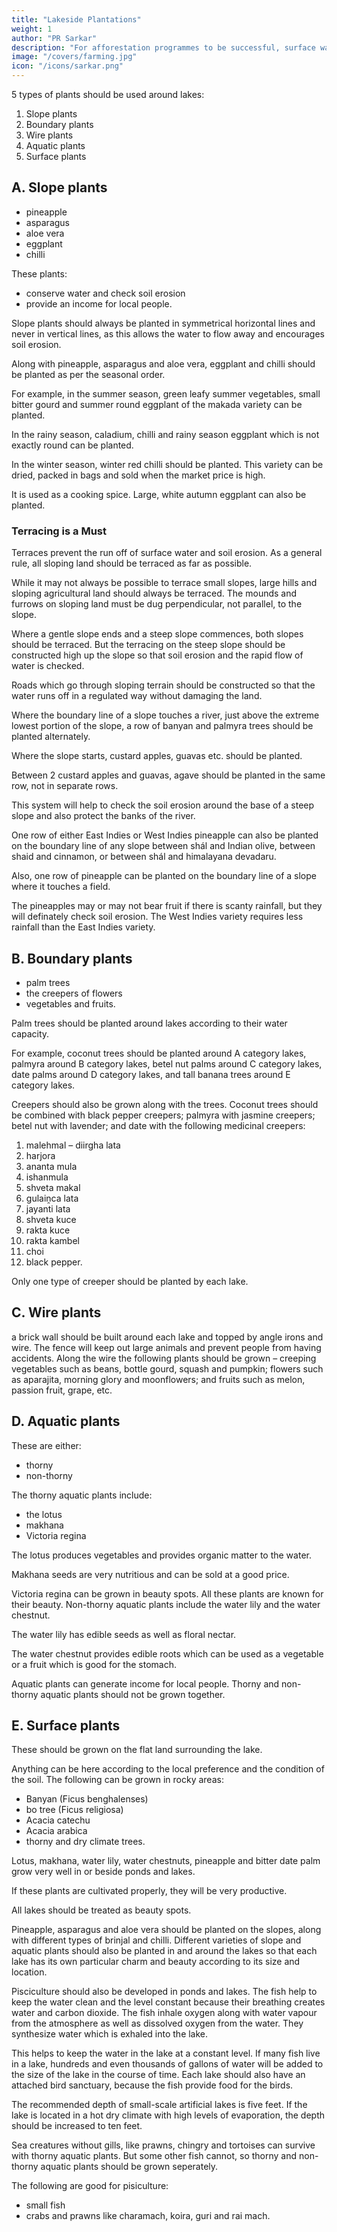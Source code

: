 ```yaml
---
title: "Lakeside Plantations"
weight: 1
author: "PR Sarkar"
description: "For afforestation programmes to be successful, surface water must be conserved."
image: "/covers/farming.jpg"
icon: "/icons/sarkar.png"
---
```



5 types of plants should be used around lakes: 

1. Slope plants
2. Boundary plants
3. Wire plants
4. Aquatic plants
5. Surface plants



## A. Slope plants

- pineapple
- asparagus
- aloe vera
- eggplant
- chilli

These plants:
- conserve water and check soil erosion
- provide an income for local people. 

Slope plants should always be planted in symmetrical horizontal lines and never in vertical lines, as this allows the water to flow away and encourages soil erosion. 

Along with pineapple, asparagus and aloe vera, eggplant and chilli should be planted as per the seasonal order. 

For example, in the summer season, green leafy summer vegetables, small bitter gourd and summer round eggplant of the makada variety can be planted. 

In the rainy season, caladium, chilli and rainy season eggplant which is not exactly round can be planted. 

In the winter season, winter red chilli should be planted. This variety can be dried, packed in bags and sold when the market price is high. 

It is used as a cooking spice. Large, white autumn eggplant can also be planted.

<!-- Should the slopes beside lakes be terraced?  -->

### Terracing is a Must

Terraces prevent the run off of surface water and soil erosion. As a general rule, all sloping land should be terraced as far as possible.

While it may not always be possible to terrace small slopes, large hills and sloping agricultural land should always be terraced. The mounds and furrows on sloping land must be dug perpendicular, not parallel, to the slope. 

Where a gentle slope ends and a steep slope commences, both slopes should be terraced. But the terracing on the steep slope should be constructed high up the slope so that soil erosion and the rapid flow of water is checked. 

Roads which go through sloping terrain should be constructed so that the water runs off in a regulated way without damaging the land.

Where the boundary line of a slope touches a river, just above the extreme lowest portion of the slope, a row of banyan and palmyra trees should be planted alternately. 

Where the slope starts, custard apples, guavas etc. should be planted. 

Between 2 custard apples and guavas, agave should be planted in the same row, not in separate rows. 

This system will help to check the soil erosion around the base of a steep slope and also protect the banks of the river.

One row of either East Indies or West Indies pineapple can also be planted on the boundary line of any slope between shál and Indian olive, between shaid and cinnamon, or between shál and himalayana devadaru. 

Also, one row of pineapple can be planted on the boundary line of a slope where it touches a field. 

The pineapples may or may not bear fruit if there is scanty rainfall, but they will definately check soil erosion. The West Indies variety requires less rainfall than the East Indies variety.


## B. Boundary plants

- palm trees
- the creepers of flowers
- vegetables and fruits. 

Palm trees should be planted around lakes according to their water capacity. 

For example, coconut trees should be planted around A category lakes, palmyra around B category lakes, betel nut palms around C category lakes, date palms around D category lakes, and tall banana trees around E category lakes.

Creepers should also be grown along with the trees. Coconut trees should be combined with black pepper creepers; palmyra with jasmine creepers; betel nut with lavender; and date with the following medicinal creepers: 

1. malehmal – diirgha lata
2. harjora
3. ananta mula
4. ishanmula
5. shveta makal
6. gulaiṋca lata
7. jayanti lata
8. shveta kuce
9. rakta kuce
10. rakta kambel
11. choi
12. black pepper. 

Only one type of creeper should be planted by each lake.


## C. Wire plants

a brick wall should be built around each lake and topped by angle irons and wire. The fence will keep out large animals and prevent people from having accidents. Along the wire the following plants should be grown – creeping vegetables such as beans, bottle gourd, squash and pumpkin; flowers such as aparajita, morning glory and moonflowers; and fruits such as melon, passion fruit, grape, etc.


## D. Aquatic plants

These are either:
- thorny
- non-thorny

The thorny aquatic plants include:
- the lotus
- makhana
- Victoria regina

The lotus produces vegetables and provides organic matter to the water. 

Makhana seeds are very nutritious and can be sold at a good price. 

Victoria regina can be grown in beauty spots. All these plants are known for their beauty. Non-thorny aquatic plants include the water lily and the water chestnut. 

The water lily has edible seeds as well as floral nectar. 

The water chestnut provides edible roots which can be used as a vegetable or a fruit which is good for the stomach. 

Aquatic plants can generate income for local people. Thorny and non-thorny aquatic plants should not be grown together.


## E. Surface plants

These should be grown on the flat land surrounding the lake. 

Anything can be here according to the local preference and the condition of the soil. The following can be grown in rocky areas:
- Banyan (Ficus benghalenses)
- bo tree (Ficus religiosa)
- Acacia catechu
- Acacia arabica 
- thorny and dry climate trees. 

Lotus, makhana, water lily, water chestnuts, pineapple and bitter date palm grow very well in or beside ponds and lakes. 

If these plants are cultivated properly, they will be very productive.

All lakes should be treated as beauty spots. 

Pineapple, asparagus and aloe vera should be planted on the slopes, along with different types of brinjal and chilli. Different varieties of slope and aquatic plants should also be planted in and around the lakes so that each lake has its own particular charm and beauty according to its size and location.

Pisciculture should also be developed in ponds and lakes. The fish help to keep the water clean and the level constant because their breathing creates water and carbon dioxide. The fish inhale oxygen along with water vapour from the atmosphere as well as dissolved oxygen from the water. They synthesize water which is exhaled into the lake. 

This helps to keep the water in the lake at a constant level. If many fish live in a lake, hundreds and even thousands of gallons of water will be added to the size of the lake in the course of time. Each lake should also have an attached bird sanctuary, because the fish provide food for the birds.

The recommended depth of small-scale artificial lakes is five feet. If the lake is located in a hot dry climate with high levels of evaporation, the depth should be increased to ten feet.

Sea creatures without gills, like prawns, chingry and tortoises can survive with thorny aquatic plants. But some other fish cannot, so thorny and non-thorny aquatic plants should be grown seperately. 

The following are good for pisiculture:
- small fish
- crabs and prawns like charamach, koira, guri and rai mach.
